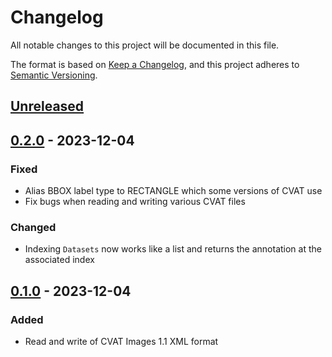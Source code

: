 # Changelog

All notable changes to this project will be documented in this file.

The format is based on [Keep a Changelog](https://keepachangelog.com/en/1.0.0/),
and this project adheres to [Semantic Versioning](https://semver.org/spec/v2.0.0.html).

## [Unreleased]

## [0.2.0] - 2023-12-04

### Fixed

- Alias BBOX label type to RECTANGLE which some versions of CVAT use
- Fix bugs when reading and writing various CVAT files

### Changed

- Indexing `Datasets` now works like a list and returns the annotation at the associated index

## [0.1.0] - 2023-12-04

### Added

- Read and write of CVAT Images 1.1 XML format

[unreleased]: https://github.com/go-geospatial/annotation-tools/compare/v0.2.0...HEAD
[0.2.0]: https://github.com/olivierlacan/keep-a-changelog/compare/v0.1.0...v0.2.0
[0.1.0]: https://github.com/olivierlacan/keep-a-changelog/releases/tag/v0.1.0